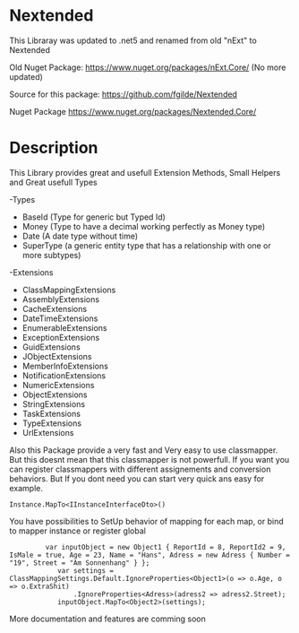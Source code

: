 # Nextended
This Libraray was updated to .net5 and renamed from old "nExt" to Nextended

Old Nuget Package: https://www.nuget.org/packages/nExt.Core/ (No more updated)

Source for this package: https://github.com/fgilde/Nextended

Nuget Package https://www.nuget.org/packages/Nextended.Core/

# Description

This Library provides great and usefull Extension Methods, Small Helpers and Great usefull Types 

-Types
  - BaseId (Type for generic but Typed Id)
  - Money (Type to have a decimal working perfectly as Money type)
  - Date (A date type without time)
  - SuperType (a generic entity type that has a relationship with one or more subtypes)
  
-Extensions 
  - ClassMappingExtensions
  - AssemblyExtensions
  - CacheExtensions
  - DateTimeExtensions
  - EnumerableExtensions
  - ExceptionExtensions
  - GuidExtensions
  - JObjectExtensions
  - MemberInfoExtensions
  - NotificationExtensions
  - NumericExtensions
  - ObjectExtensions
  - StringExtensions
  - TaskExtensions
  - TypeExtensions
  - UrlExtensions

Also this Package provide a very fast and Very easy to use classmapper. 
But this doesnt mean that this classmapper is not powerfull. If you want you can register classmappers with different assignements and conversion behaviors. But If you dont need you can start very quick ans easy for example.

```
Instance.MapTo<IInstanceInterfaceDto>()
```
You have possibilities to SetUp behavior of mapping for each map, or bind to mapper instance or register global

```
         var inputObject = new Object1 { ReportId = 8, ReportId2 = 9, IsMale = true, Age = 23, Name = "Hans", Adress = new Adress { Number = "19", Street = "Am Sonnenhang" } };
            var settings = ClassMappingSettings.Default.IgnoreProperties<Object1>(o => o.Age, o => o.ExtraShit)
                .IgnoreProperties<Adress>(adress2 => adress2.Street);
            inputObject.MapTo<Object2>(settings);
```

More documentation and features are comming soon
